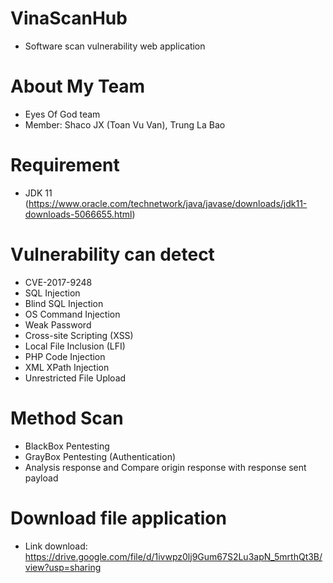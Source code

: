 # VinaScanHub
- Software scan vulnerability web application

# About My Team
- Eyes Of God team
- Member: Shaco JX (Toan Vu Van), Trung La Bao

# Requirement
- JDK 11 (https://www.oracle.com/technetwork/java/javase/downloads/jdk11-downloads-5066655.html)

# Vulnerability can detect
 - CVE-2017-9248
 - SQL Injection
 - Blind SQL Injection
 - OS Command Injection
 - Weak Password
 - Cross-site Scripting (XSS)
 - Local File Inclusion (LFI)
 - PHP Code Injection
 - XML XPath Injection
 - Unrestricted File Upload
# Method Scan
- BlackBox Pentesting
- GrayBox Pentesting (Authentication)
- Analysis response and Compare origin response with response sent payload
# Download file application
- Link download: https://drive.google.com/file/d/1ivwpz0lj9Gum67S2Lu3apN_5mrthQt3B/view?usp=sharing
